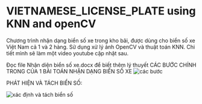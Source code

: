 # VIETNAMESE_LICENSE_PLATE using KNN and openCV
Chương trình nhận dạng biển số xe trong kho bãi, được dùng cho biển số xe Việt Nam cả 1 và 2 hàng. Sử dụng xử lý ảnh OpenCV và thuật toán KNN. Chi tiết mình sẽ làm một video youtube cập nhật sau.

Đọc file Nhận diện biển số xe.docx để biết thêm lý thuyết
CÁC BƯỚC CHÍNH TRONG CỦA 1 BÀI TOÁN NHẬN DẠNG BIỂN SỐ XE
![các bước](https://user-images.githubusercontent.com/40959407/130982072-a4701080-e40d-42c1-8fc5-062da340ca5b.png)

PHÁT HIỆN VÀ TÁCH BIỂN SỐ:

![xác định và tách biển số](https://user-images.githubusercontent.com/40959407/130982322-86cd6ab1-c4de-48c2-b67a-3d52b75be330.jpg)



